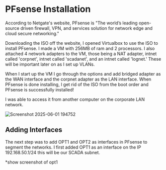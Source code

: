 # PFsense Installation

According to Netgate's website, PFsense is "The world’s leading open-source driven firewall, VPN, and services solution for network edge and cloud secure networking."

Downloading the ISO off the website, I opened Virtualbox to use the ISO to install PFsense. I made a VM with 256MB of ram and 2 processors. I also attached 4 network adapters to the VM, those being a NAT adapter, intnet called 'corpnet', intnet called 'scadanet', and an intnet called 'lognet.' These will be important later on as I set up VLANs.

When I start up the VM I go through the options and add bridged adapter as the WAN interface and the corpnet adapter as the LAN interface. When PFsense is done installing, I get rid of the ISO from the boot order and PFsense is successfully installed!

I was able to access it from another computer on the corporate LAN network.

![Screenshot 2025-06-01 194752](https://github.com/user-attachments/assets/376afe1c-35c2-4ba4-b71e-36f2936ecd48)


## Adding Interfaces

The next step was to add OPT1 and OPT2 as interfaces in PFsense to segment the networks. I first added OPT1 as an interface on the IP 192.168.50.1/24 this will be our SCADA subnet. 

*show screenshot of opt1
